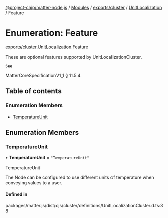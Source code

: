 [@project-chip/matter-node.js](../README.md) / [Modules](../modules.md) / [exports/cluster](../modules/exports_cluster.md) / [UnitLocalization](../modules/exports_cluster.UnitLocalization.md) / Feature

# Enumeration: Feature

[exports/cluster](../modules/exports_cluster.md).[UnitLocalization](../modules/exports_cluster.UnitLocalization.md).Feature

These are optional features supported by UnitLocalizationCluster.

**`See`**

MatterCoreSpecificationV1_1 § 11.5.4

## Table of contents

### Enumeration Members

- [TemperatureUnit](exports_cluster.UnitLocalization.Feature.md#temperatureunit)

## Enumeration Members

### TemperatureUnit

• **TemperatureUnit** = ``"TemperatureUnit"``

TemperatureUnit

The Node can be configured to use different units of temperature when conveying values to a user.

#### Defined in

packages/matter.js/dist/cjs/cluster/definitions/UnitLocalizationCluster.d.ts:38
